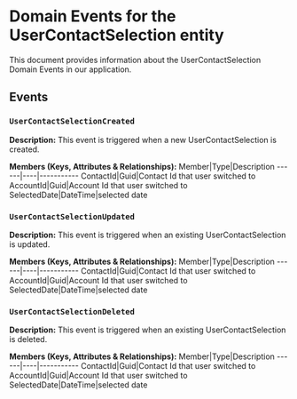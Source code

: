 # Domain Events for the UserContactSelection entity

This document provides information about the UserContactSelection Domain Events in our application.

## Events

### `UserContactSelectionCreated`

**Description:**
This event is triggered when a new UserContactSelection is created.

**Members (Keys, Attributes & Relationships):**
Member|Type|Description
------|----|-----------
ContactId|Guid|Contact Id that user switched to
AccountId|Guid|Account Id that user switched to
SelectedDate|DateTime|selected date


### `UserContactSelectionUpdated`

**Description:** 
This event is triggered when an existing UserContactSelection is updated.

**Members (Keys, Attributes & Relationships):**
Member|Type|Description
------|----|-----------
ContactId|Guid|Contact Id that user switched to
AccountId|Guid|Account Id that user switched to
SelectedDate|DateTime|selected date


### `UserContactSelectionDeleted`

**Description:**
This event is triggered when an existing UserContactSelection is deleted.

**Members (Keys, Attributes & Relationships):**
Member|Type|Description
------|----|-----------
ContactId|Guid|Contact Id that user switched to
AccountId|Guid|Account Id that user switched to
SelectedDate|DateTime|selected date

